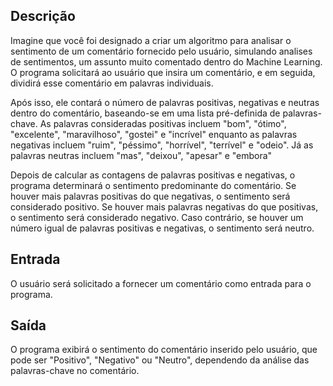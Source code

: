 ## Descrição
Imagine que você foi designado a criar um algoritmo para analisar o sentimento de um comentário fornecido pelo usuário, simulando analises de sentimentos, um assunto muito comentado dentro do Machine Learning. O programa solicitará ao usuário que insira um comentário, e em seguida, dividirá esse comentário em palavras individuais.

Após isso, ele contará o número de palavras positivas, negativas e neutras dentro do comentário, baseando-se em uma lista pré-definida de palavras-chave. As palavras consideradas positivas incluem "bom", "ótimo", "excelente", "maravilhoso", "gostei" e "incrível" enquanto as palavras negativas incluem "ruim", "péssimo", "horrível", "terrível" e "odeio". Já as palavras neutras incluem "mas", "deixou", "apesar" e "embora"

Depois de calcular as contagens de palavras positivas e negativas, o programa determinará o sentimento predominante do comentário. Se houver mais palavras positivas do que negativas, o sentimento será considerado positivo. Se houver mais palavras negativas do que positivas, o sentimento será considerado negativo. Caso contrário, se houver um número igual de palavras positivas e negativas, o sentimento será neutro.

## Entrada
O usuário será solicitado a fornecer um comentário como entrada para o programa.

## Saída
O programa exibirá o sentimento do comentário inserido pelo usuário, que pode ser "Positivo", "Negativo" ou "Neutro", dependendo da análise das palavras-chave no comentário.